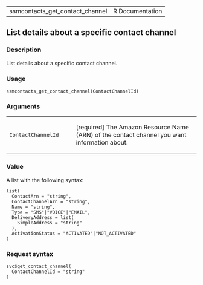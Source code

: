 <table style="width: 100%;">
<tbody>
<tr class="odd">
<td>ssmcontacts_get_contact_channel</td>
<td style="text-align: right;">R Documentation</td>
</tr>
</tbody>
</table>

## List details about a specific contact channel

### Description

List details about a specific contact channel.

### Usage

    ssmcontacts_get_contact_channel(ContactChannelId)

### Arguments

<table>
<colgroup>
<col style="width: 35%" />
<col style="width: 65%" />
</colgroup>
<tbody>
<tr class="odd">
<td><code
id="ssmcontacts_get_contact_channel_:_ContactChannelId">ContactChannelId</code></td>
<td><p>[required] The Amazon Resource Name (ARN) of the contact channel
you want information about.</p></td>
</tr>
</tbody>
</table>

### Value

A list with the following syntax:

    list(
      ContactArn = "string",
      ContactChannelArn = "string",
      Name = "string",
      Type = "SMS"|"VOICE"|"EMAIL",
      DeliveryAddress = list(
        SimpleAddress = "string"
      ),
      ActivationStatus = "ACTIVATED"|"NOT_ACTIVATED"
    )

### Request syntax

    svc$get_contact_channel(
      ContactChannelId = "string"
    )
